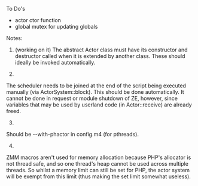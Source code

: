 To Do's
 - actor ctor function
 - global mutex for updating globals

Notes:
1. (working on it)
The abstract Actor class must have its constructor and destructor called when
it is extended by another class. These should ideally be invoked automatically.

2.
The scheduler needs to be joined at the end of the script being executed
manually (via ActorSystem::block). This should be done automatically. It cannot
be done in request or module shutdown of ZE, however, since variables that may
be used by userland code (in Actor::receive) are already freed.

3.
Should be --with-phactor in config.m4 (for pthreads).

4.
ZMM macros aren't used for memory allocation because PHP's allocator is not
thread safe, and so one thread's heap cannot be used across multiple threads.
So whilst a memory limit can still be set for PHP, the actor system will be
exempt from this limit (thus making the set limit somewhat useless).
